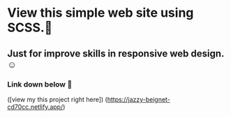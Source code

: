 # View this simple web site using SCSS.🫡
## Just for improve skills in responsive web design.☺️

### Link down below 🔗
([view my this project right here]) (https://jazzy-beignet-cd70cc.netlify.app/)
